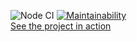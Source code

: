 ![Node CI](https://github.com/butkovv/frontend-project-lvl4/workflows/Node%20CI/badge.svg)
[![Maintainability](https://api.codeclimate.com/v1/badges/2c5cd14851a8475a89be/maintainability)](https://codeclimate.com/github/butkovv/frontend-project-lvl4/maintainability)  
[See the project in action](https://peaceful-reef-71182.herokuapp.com/)
